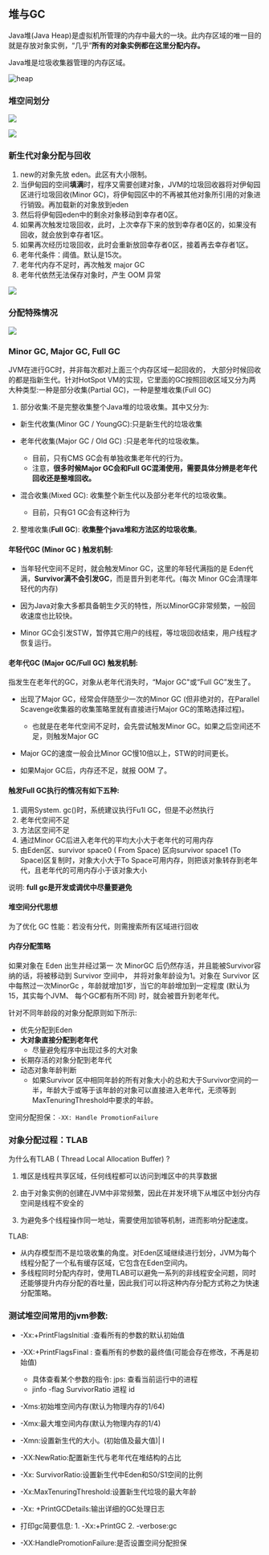 ## 堆与GC

Java堆(Java Heap)是虚拟机所管理的内存中最大的一块。此内存区域的唯一目的就是存放对象实例，“几乎”**所有的对象实例都在这里分配内存。**

Java堆是垃圾收集器管理的内存区域。

![heap](https://tva1.sinaimg.cn/large/007S8ZIlly1ges2ej9jvgj31360h6jyv.jpg)



### 堆空间划分

![](https://tva1.sinaimg.cn/large/007S8ZIlly1ges2i3189nj31b80km7qm.jpg)

![](https://tva1.sinaimg.cn/large/007S8ZIlly1ges2kjzjnxj30ok0dy0xp.jpg)



### 新生代对象分配与回收

1. new的对象先放 eden。此区有大小限制。
2. 当伊甸园的空间**填满**时，程序又需要创建对象，JVM的垃圾回收器将对伊甸园区进行垃圾回收(Minor GC)，将伊甸园区中的不再被其他对象所引用的对象进行销毁。再加载新的对象放到eden
3. 然后将伊甸园eden中的剩余对象移动到幸存者0区。
4. 如果再次触发垃圾回收，此时，上次幸存下来的放到幸存者0区的，如果没有回收，就会放到幸存者1区。
5. 如果再次经历垃圾回收，此时会重新放回幸存者0区，接着再去幸存者1区。
6. 老年代条件：阈值。默认是15次。
7. 老年代内存不足时，再次触发 major GC
8. 老年代依然无法保存对象时，产生 OOM 异常

![](https://tva1.sinaimg.cn/large/007S8ZIlly1ges4wkp10nj30zu0scagv.jpg)



###  分配特殊情况

![](https://tva1.sinaimg.cn/large/007S8ZIlly1ges5bosblpj31000sw7j6.jpg)





### Minor GC, Major GC, Full GC

JVM在进行GC时，并非每次都对上面三个内存区域一起回收的， 大部分时候回收的都是指新生代。针对HotSpot VM的实现，它里面的GC按照回收区域又分为两大种类型:一种是部分收集(Partial GC)，一种是整堆收集(Full GC)

1. 部分收集:不是完整收集整个Java堆的垃圾收集。其中又分为: 

* 新生代收集(Minor GC / YoungGC):只是新生代的垃圾收集
* 老年代收集(Major GC / Old GC) :只是老年代的垃圾收集。
    * 目前，只有CMS GC会有单独收集老年代的行为。
    * 注意，**很多时候Major GC会和Full GC混淆使用，需要具体分辨是老年代回收还是整堆回收。**

* 混合收集(Mixed GC): 收集整个新生代以及部分老年代的垃圾收集。
    * 目前，只有G1 GC会有这种行为

2. 整堆收集(**Full GC**): **收集整个java堆和方法区的垃圾收集**。



#### 年轻代GC (Minor GC ) 触发机制:

- 当年轻代空间不足时，就会触发Minor GC，这里的年轻代满指的是 Eden代满，**Survivor满不会引发GC**，而是晋升到老年代。(每次 Minor GC会清理年轻代的内存)

- 因为Java对象大多都具备朝生夕灭的特性，所以MinorGC非常频繁，一般回收速度也比较快。

- Minor GC会引发STW，暂停其它用户的线程，等垃圾回收结束，用户线程才恢复运行。

#### 老年代GC (Major GC/Full GC) 触发机制:

指发生在老年代的GC，对象从老年代消失时，“Major GC"或“Full GC”发生了。

- 出现了Major GC，经常会伴随至少一次的Minor GC (但非绝对的，在Parallel Scavenge收集器的收集策略里就有直接进行Major GC的策略选择过程)。
    - 也就是在老年代空间不足时，会先尝试触发Minor GC。如果之后空间还不足，则触发Major GC

- Major GC的速度一般会比Minor GC慢10倍以上，STW的时间更长。

- 如果Major GC后，内存还不足，就报 OOM 了。

#### 触发Full GC执行的情况有如下五种:

1. 调用System. gc()时，系统建议执行Fu1l GC，但是不必然执行
2. 老年代空间不足
3. 方法区空间不足
4. 通过Minor GC后进入老年代的平均大小大于老年代的可用内存
5. 由Eden区、survivor space0 ( From Space) 区向survivor space1 (To Space)区复制时，对象大小大于To Space可用内存，则把该对象转存到老年代，且老年代的可用内存小于该对象大小

说明: **full gc是开发或调优中尽量要避免**



#### 堆空间分代思想

为了优化 GC 性能：若没有分代，则需搜索所有区域进行回收



#### 内存分配策略

如果对象在 Eden 出生并经过第一 次 MinorGC 后仍然存活，并且能被Survivor容纳的话，将被移动到 Survivor 空间中， 并将对象年龄设为1。对象在 Survivor 区中每熬过一次MinorGc ，年龄就增加1岁，当它的年龄增加到一定程度 (默认为15，其实每个JVM、 每个GC都有所不同) 时，就会被晋升到老年代。

针对不同年龄段的对象分配原则如下所示:

- 优先分配到Eden
- **大对象直接分配到老年代**
    - 尽量避免程序中出现过多的大对象
- 长期存活的对象分配到老年代
- 动态对象年龄判断
    - 如果Survivor 区中相同年龄的所有对象大小的总和大于Survivor空间的一半，年龄大于或等于该年龄的对象可以直接进入老年代，无须等到 MaxTenuringThreshold中要求的年龄。

空间分配担保：`-XX: Handle PromotionFailure`



### 对象分配过程：TLAB

为什么有TLAB ( Thread Local Allocation Buffer) ?

1. 堆区是线程共享区域，任何线程都可以访问到堆区中的共享数据

2. 由于对象实例的创建在JVM中非常频繁，因此在并发环境下从堆区中划分内存空间是线程不安全的

3. 为避免多个线程操作同一地址，需要使用加锁等机制，进而影响分配速度。

TLAB:

- 从内存模型而不是垃圾收集的角度。对Eden区域继续进行划分，JVM为每个线程分配了一个私有缓存区域，它包含在Eden空间内。
- 多线程同时分配内存时，使用TLAB可以避免一系列的非线程安全问题，同时还能够提升内存分配的吞吐量，因此我们可以将这种内存分配方式称之为快速分配策略。



### 测试堆空间常用的jvm参数:

- -Xx:+PrintFlagsInitial :查看所有的参数的默认初始值

- -XX:+PrintFlagsFinal : 查看所有的参数的最终值(可能会存在修改，不再是初始值)
    - 具体查看某个参数的指令: jps: 查看当前运行中的进程
    - jinfo -flag SurvivorRatio 进程 id

- -Xms:初始堆空间内存(默认为物理内存的1/64)

- -Xmx:最大堆空间内存(默认为物理内存的1/4)

- -Xmn:设置新生代的大小。(初始值及最大值)| I

- -XX:NewRatio:配置新生代与老年代在堆结构的占比

- -Xx: SurvivorRatio:设置新生代中Eden和S0/S1空间的比例

- -Xx:MaxTenuringThreshold:设置新生代垃圾的最大年龄

- -Xx: +PrintGCDetails:输出详细的GC处理日志

- 打印gc简要信息:    1. -Xx:+PrintGC 2. -verbose:gc

- -XX:HandlePromotionFailure:是否设置空间分配担保